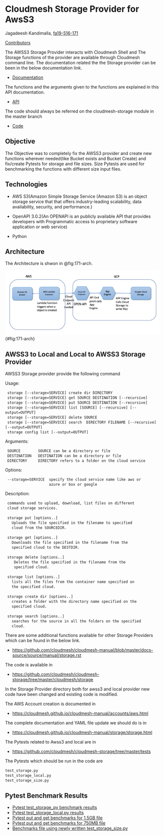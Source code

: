 # Cloudmesh Storage Provider for AwsS3

Jagadeesh Kandimalla, [fa19-516-171](https://github.com/cloudmesh-community/fa19-516-171)

[Contributors](https://github.com/cloudmesh-community/fa19-516-171/graphs/contributors)

The AWSS3 Storage Provider interacts with Cloudmesh Shell and The
Storage functions of the provider are available through Cloudmesh
command line. The documentation related the the Storage provider can be
been in the below documentation link.

* [Documentation](https://cloudmesh.github.io/cloudmesh-manual/storage/storage.html)

The functions and the arguments given to the functions are explained in
this API documentation.

* [API](https://cloudmesh.github.io/cloudmesh-manual/api/cloudmesh.storage.provider.awss3.html)

The code should always be referred on the cloudmesh-storage module in
the master branch

* [Code](https://github.com/cloudmesh/cloudmesh-storage/tree/master/cloudmesh/storage)

## Objective

The Objective was to completely fix the AWSS3 provider and create new
functions wherever needed(like Bucket exists and Bucket Create) and
fix/create Pytests for storage and file sizes. Size Pytests are used for
benchmarking the functions with different size input files.

## Technologies


* AWS S3(Amazon Simple Storage Service (Amazon S3) is an object storage
  service that that offers industry-leading scalability, data
  availability, security, and performance.)

* OpenAPI 3.0.2(An OPENAPI is an publicly available API that provides
  developers with Programmatic access to proprietary software
  application or web service)

* Python


## Architecture

The Architecture is shwon in @fig:171-arch.

![architecture](images/architecuture-171.png){#fig:171-arch}


## AWSS3 to Local and Local to AWSS3  Storage Provider

AWSS3 Storage provider provide the following command

   Usage:
   
     storage [--storage=SERVICE] create dir DIRECTORY
     storage [--storage=SERVICE] get SOURCE DESTINATION [--recursive]
     storage [--storage=SERVICE] put SOURCE DESTINATION [--recursive]
     storage [--storage=SERVICE] list [SOURCE] [--recursive] [--output=OUTPUT]
     storage [--storage=SERVICE] delete SOURCE
     storage [--storage=SERVICE] search  DIRECTORY FILENAME [--recursive] [--output=OUTPUT]
     storage config list [--output=OUTPUT]
        
   Arguments:
   
     SOURCE        SOURCE can be a directory or file
     DESTINATION   DESTINATION can be a directory or file
     DIRECTORY     DIRECTORY refers to a folder on the cloud service


   Options:
   
     --storage=SERVICE  specify the cloud service name like aws or
                        azure or box or google

   Description:
   
     commands used to upload, download, list files on different
     cloud storage services.

     storage put [options..]
       Uploads the file specified in the filename to specified
       cloud from the SOURCEDIR.

     storage get [options..]
       Downloads the file specified in the filename from the
       specified cloud to the DESTDIR.

     storage delete [options..]
        Deletes the file specified in the filename from the
        specified cloud.

     storage list [options..]
       lists all the files from the container name specified on
       the specified cloud.

     storage create dir [options..]
       creates a folder with the directory name specified on the
       specified cloud.

     storage search [options..]
       searches for the source in all the folders on the specified
       cloud.

    
There are some additional functions available for other Storage
Providers which can be found in the below link.


* <https://github.com/cloudmesh/cloudmesh-manual/blob/master/docs-source/source/manual/storage.rst>


The code is available in 

* <https://github.com/cloudmesh/cloudmesh-storage/tree/master/cloudmesh/storage>

In the Storage Provider directory both  for awss3 and local provider new code have been changed 
and existing code is modified.


The AWS Account creation is documented in 

* <https://cloudmesh.github.io/cloudmesh-manual/accounts/aws.html>

The complete documentation and YAML file update we should do is in

* <https://cloudmesh.github.io/cloudmesh-manual/storage/storage.html>

The Pytests related to Awss3 and local are in 

* <https://github.com/cloudmesh/cloudmesh-storage/tree/master/tests>

The Pytests which should be run in the code are

```
test_storage.py  
test_storage_local.py  
test_storage_size.py 
```


## Pytest Benchmark Results

* [Pytest test_storage_py benchmark results](../project/awss3storagebenchmarks.txt)
* [Pytest test_storage_local.py results](../project/localtest9.txt)
* [Pytest put and get benchmarks for 1.5GB file](../project/cloud-awss3-fa19-171.txt)
* [Pytest put and get benchmarks for 750MB file](../project/cloud-awss3-fa19-171-750MB.txt)
* [Benchmarks file using newly written test_storage_size.py](../project/storage-aws-fa19-516-171.txt)






